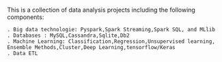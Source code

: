 This is a collection of data analysis projects including the following components:

    . Big data technologie: Pyspark,Spark Streaming,Spark SQL, and MLlib
    . Databases : MySQL,Cassandra,Sqlite,Db2
    . Machine Learning: Classification,Regression,Unsupervised learning, Ensemble Methods,Cluster,Deep Learning,tensorflow/Keras
    . Data ETL
    
    
